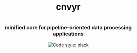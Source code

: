 <h1 align="center">cnvyr<h1>

<h3 align="center">minified core for pipeline-oriented data processing applications</h3>

<p align="center">
<a href="https://github.com/psf/black"><img alt="Code style: black" src="https://img.shields.io/badge/code%20style-black-000000.svg"></a>
</p>
